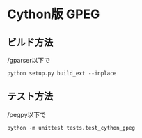 # Cython版 GPEG

## ビルド方法

/gparser以下で

`python setup.py build_ext --inplace `

## テスト方法

/pegpy以下で

`python -m unittest tests.test_cython_gpeg `